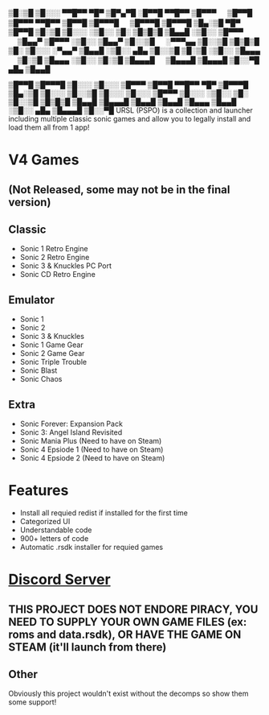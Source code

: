 
▒█░▒█ ▒█░░░ ▀▀█▀▀ ▀█▀ ▒█▀▄▀█ ░█▀▀█ ▀▀█▀▀ ▒█▀▀▀ 　 ▒█▀▀█ ▒█▀▀▀ ▀▀█▀▀ ▒█▀▀█ ▒█▀▀▀█ 　 ▒█▀▀▀█ ▒█▀▀▀█ ▒█▄░▒█ ▀█▀ ▒█▀▀█ 
▒█░▒█ ▒█░░░ ░▒█░░ ▒█░ ▒█▒█▒█ ▒█▄▄█ ░▒█░░ ▒█▀▀▀ 　 ▒█▄▄▀ ▒█▀▀▀ ░▒█░░ ▒█▄▄▀ ▒█░░▒█ 　 ░▀▀▀▄▄ ▒█░░▒█ ▒█▒█▒█ ▒█░ ▒█░░░ 
░▀▄▄▀ ▒█▄▄█ ░▒█░░ ▄█▄ ▒█░░▒█ ▒█░▒█ ░▒█░░ ▒█▄▄▄ 　 ▒█░▒█ ▒█▄▄▄ ░▒█░░ ▒█░▒█ ▒█▄▄▄█ 　 ▒█▄▄▄█ ▒█▄▄▄█ ▒█░░▀█ ▄█▄ ▒█▄▄█ 

▒█▀▀█ ▒█▀▀▀█ ▒█░░░ ▒█░░░ ▒█▀▀▀ ▒█▀▀█ ▀▀█▀▀ ▀█▀ ▒█▀▀▀█ ▒█▄░▒█ 
▒█░░░ ▒█░░▒█ ▒█░░░ ▒█░░░ ▒█▀▀▀ ▒█░░░ ░▒█░░ ▒█░ ▒█░░▒█ ▒█▒█▒█ 
▒█▄▄█ ▒█▄▄▄█ ▒█▄▄█ ▒█▄▄█ ▒█▄▄▄ ▒█▄▄█ ░▒█░░ ▄█▄ ▒█▄▄▄█ ▒█░░▀█
URSL (PSPO) is a collection and launcher including multiple classic sonic games and allow you to legally install and  load them all from 1 app!

# V4 Games 
## (Not Released, some may not be in the final version)

## Classic

- Sonic 1 Retro Engine
- Sonic 2 Retro Engine
- Sonic 3 & Knuckles PC Port
- Sonic CD Retro Engine

## Emulator
- Sonic 1
- Sonic 2 
- Sonic 3 & Knuckles
- Sonic 1 Game Gear
- Sonic 2 Game Gear
- Sonic Triple Trouble
- Sonic Blast
- Sonic Chaos

## Extra 

- Sonic Forever: Expansion Pack
- Sonic 3: Angel Island Revisited
- Sonic Mania Plus (Need to have on Steam) 
- Sonic 4 Epsiode 1 (Need to have on Steam)
- Sonic 4 Epsiode 2 (Need to have on Steam)

# Features
- Install all requied redist if installed for the first time
- Categorized UI
- Understandable code
- 900+ letters of code 
- Automatic .rsdk installer for requied games
#
# [Discord Server](https://discord.gg/kSM2C7QSmU)

## THIS PROJECT DOES NOT ENDORE PIRACY, YOU NEED TO SUPPLY YOUR OWN GAME FILES (ex: roms and data.rsdk), OR HAVE THE GAME ON STEAM (it'll launch from there)

## Other

Obviously this project wouldn't exist without the decomps so show them some support!
